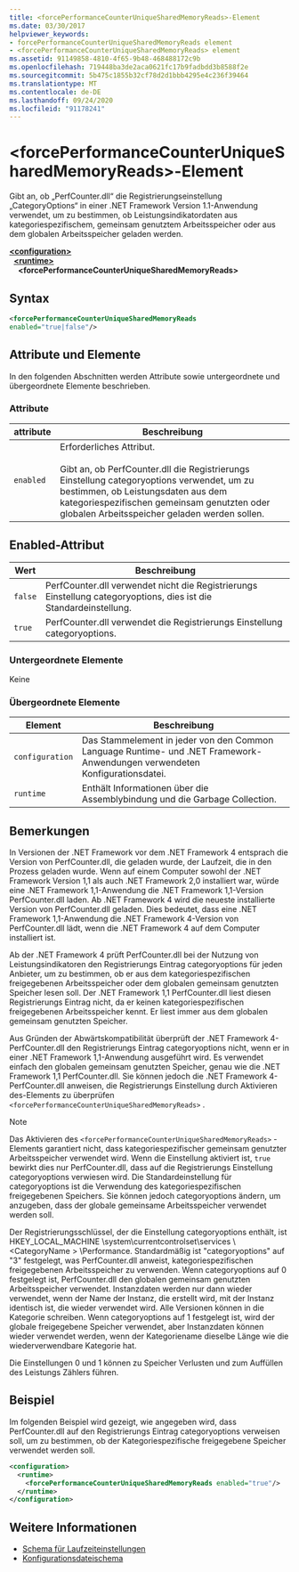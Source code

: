 ```yaml
---
title: <forcePerformanceCounterUniqueSharedMemoryReads>-Element
ms.date: 03/30/2017
helpviewer_keywords:
- forcePerformanceCounterUniqueSharedMemoryReads element
- <forcePerformanceCounterUniqueSharedMemoryReads> element
ms.assetid: 91149858-4810-4f65-9b48-468488172c9b
ms.openlocfilehash: 719448ba3de2aca0621fc17b9fadbdd3b8588f2e
ms.sourcegitcommit: 5b475c1855b32cf78d2d1bbb4295e4c236f39464
ms.translationtype: MT
ms.contentlocale: de-DE
ms.lasthandoff: 09/24/2020
ms.locfileid: "91178241"
---
```

# <a name="forceperformancecounteruniquesharedmemoryreads-element"></a>\<forcePerformanceCounterUniqueSharedMemoryReads>-Element

Gibt an, ob „PerfCounter.dll“ die Registrierungseinstellung „CategoryOptions“ in einer .NET Framework Version 1.1-Anwendung verwendet, um zu bestimmen, ob Leistungsindikatordaten aus kategoriespezifischem, gemeinsam genutztem Arbeitsspeicher oder aus dem globalen Arbeitsspeicher geladen werden.  
  
[**\<configuration>**](../configuration-element.md)\
&nbsp;&nbsp;[**\<runtime>**](runtime-element.md)\
&nbsp;&nbsp;&nbsp;&nbsp;**\<forcePerformanceCounterUniqueSharedMemoryReads>**  
  
## <a name="syntax"></a>Syntax  
  
```xml  
<forcePerformanceCounterUniqueSharedMemoryReads
enabled="true|false"/>  
```  
  
## <a name="attributes-and-elements"></a>Attribute und Elemente  

 In den folgenden Abschnitten werden Attribute sowie untergeordnete und übergeordnete Elemente beschrieben.  
  
### <a name="attributes"></a>Attribute  
  
|attribute|Beschreibung|  
|---------------|-----------------|  
|`enabled`|Erforderliches Attribut.<br /><br /> Gibt an, ob PerfCounter.dll die Registrierungs Einstellung categoryoptions verwendet, um zu bestimmen, ob Leistungsdaten aus dem kategoriespezifischen gemeinsam genutzten oder globalen Arbeitsspeicher geladen werden sollen.|  
  
## <a name="enabled-attribute"></a>Enabled-Attribut  
  
|Wert|Beschreibung|  
|-----------|-----------------|  
|`false`|PerfCounter.dll verwendet nicht die Registrierungs Einstellung categoryoptions, dies ist die Standardeinstellung.|  
|`true`|PerfCounter.dll verwendet die Registrierungs Einstellung categoryoptions.|  
  
### <a name="child-elements"></a>Untergeordnete Elemente  

 Keine  
  
### <a name="parent-elements"></a>Übergeordnete Elemente  
  
|Element|Beschreibung|  
|-------------|-----------------|  
|`configuration`|Das Stammelement in jeder von den Common Language Runtime- und .NET Framework-Anwendungen verwendeten Konfigurationsdatei.|  
|`runtime`|Enthält Informationen über die Assemblybindung und die Garbage Collection.|  
  
## <a name="remarks"></a>Bemerkungen  

 In Versionen der .NET Framework vor dem .NET Framework 4 entsprach die Version von PerfCounter.dll, die geladen wurde, der Laufzeit, die in den Prozess geladen wurde. Wenn auf einem Computer sowohl der .NET Framework Version 1,1 als auch .NET Framework 2,0 installiert war, würde eine .NET Framework 1,1-Anwendung die .NET Framework 1,1-Version PerfCounter.dll laden. Ab .NET Framework 4 wird die neueste installierte Version von PerfCounter.dll geladen. Dies bedeutet, dass eine .NET Framework 1,1-Anwendung die .NET Framework 4-Version von PerfCounter.dll lädt, wenn die .NET Framework 4 auf dem Computer installiert ist.  
  
 Ab der .NET Framework 4 prüft PerfCounter.dll bei der Nutzung von Leistungsindikatoren den Registrierungs Eintrag categoryoptions für jeden Anbieter, um zu bestimmen, ob er aus dem kategoriespezifischen freigegebenen Arbeitsspeicher oder dem globalen gemeinsam genutzten Speicher lesen soll. Der .NET Framework 1,1 PerfCounter.dll liest diesen Registrierungs Eintrag nicht, da er keinen kategoriespezifischen freigegebenen Arbeitsspeicher kennt. Er liest immer aus dem globalen gemeinsam genutzten Speicher.  
  
 Aus Gründen der Abwärtskompatibilität überprüft der .NET Framework 4-PerfCounter.dll den Registrierungs Eintrag categoryoptions nicht, wenn er in einer .NET Framework 1,1-Anwendung ausgeführt wird. Es verwendet einfach den globalen gemeinsam genutzten Speicher, genau wie die .NET Framework 1,1 PerfCounter.dll. Sie können jedoch die .NET Framework 4-PerfCounter.dll anweisen, die Registrierungs Einstellung durch Aktivieren des-Elements zu überprüfen `<forcePerformanceCounterUniqueSharedMemoryReads>` .  
  
> [!NOTE]
> Das Aktivieren des `<forcePerformanceCounterUniqueSharedMemoryReads>` -Elements garantiert nicht, dass kategoriespezifischer gemeinsam genutzter Arbeitsspeicher verwendet wird. Wenn die Einstellung aktiviert ist, `true` bewirkt dies nur PerfCounter.dll, dass auf die Registrierungs Einstellung categoryoptions verwiesen wird. Die Standardeinstellung für categoryoptions ist die Verwendung des kategoriespezifischen freigegebenen Speichers. Sie können jedoch categoryoptions ändern, um anzugeben, dass der globale gemeinsame Arbeitsspeicher verwendet werden soll.  
  
 Der Registrierungsschlüssel, der die Einstellung categoryoptions enthält, ist HKEY_LOCAL_MACHINE \system\currentcontrolset\services \\<CategoryName \> \Performance. Standardmäßig ist "categoryoptions" auf "3" festgelegt, was PerfCounter.dll anweist, kategoriespezifischen freigegebenen Arbeitsspeicher zu verwenden. Wenn categoryoptions auf 0 festgelegt ist, PerfCounter.dll den globalen gemeinsam genutzten Arbeitsspeicher verwendet. Instanzdaten werden nur dann wieder verwendet, wenn der Name der Instanz, die erstellt wird, mit der Instanz identisch ist, die wieder verwendet wird. Alle Versionen können in die Kategorie schreiben. Wenn categoryoptions auf 1 festgelegt ist, wird der globale freigegebene Speicher verwendet, aber Instanzdaten können wieder verwendet werden, wenn der Kategoriename dieselbe Länge wie die wiederverwendbare Kategorie hat.  
  
 Die Einstellungen 0 und 1 können zu Speicher Verlusten und zum Auffüllen des Leistungs Zählers führen.  
  
## <a name="example"></a>Beispiel  

 Im folgenden Beispiel wird gezeigt, wie angegeben wird, dass PerfCounter.dll auf den Registrierungs Eintrag categoryoptions verweisen soll, um zu bestimmen, ob der Kategoriespezifische freigegebene Speicher verwendet werden soll.  
  
```xml  
<configuration>  
  <runtime>  
    <forcePerformanceCounterUniqueSharedMemoryReads enabled="true"/>  
  </runtime>  
</configuration>  
```  
  
## <a name="see-also"></a>Weitere Informationen

- [Schema für Laufzeiteinstellungen](index.md)
- [Konfigurationsdateischema](../index.md)
